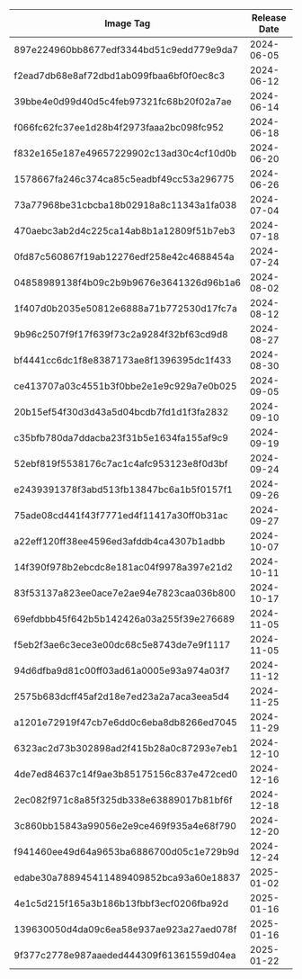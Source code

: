 | Image Tag                                | Release Date |
| ---------------------------------------- | ------------ |
| 897e224960bb8677edf3344bd51c9edd779e9da7 | 2024-06-05   |
| f2ead7db68e8af72dbd1ab099fbaa6bf0f0ec8c3 | 2024-06-12   |
| 39bbe4e0d99d40d5c4feb97321fc68b20f02a7ae | 2024-06-14   |
| f066fc62fc37ee1d28b4f2973faaa2bc098fc952 | 2024-06-18   |
| f832e165e187e49657229902c13ad30c4cf10d0b | 2024-06-20   |
| 1578667fa246c374ca85c5eadbf49cc53a296775 | 2024-06-26   |
| 73a77968be31cbcba18b02918a8c11343a1fa038 | 2024-07-04   |
| 470aebc3ab2d4c225ca14ab8b1a12809f51b7eb3 | 2024-07-18   |
| 0fd87c560867f19ab12276edf258e42c4688454a | 2024-07-24   |
| 04858989138f4b09c2b9b9676e3641326d96b1a6 | 2024-08-02   |
| 1f407d0b2035e50812e6888a71b772530d17fc7a | 2024-08-12   |
| 9b96c2507f9f17f639f73c2a9284f32bf63cd9d8 | 2024-08-27   |
| bf4441cc6dc1f8e8387173ae8f1396395dc1f433 | 2024-08-30   |
| ce413707a03c4551b3f0bbe2e1e9c929a7e0b025 | 2024-09-05   |
| 20b15ef54f30d3d43a5d04bcdb7fd1d1f3fa2832 | 2024-09-10   |
| c35bfb780da7ddacba23f31b5e1634fa155af9c9 | 2024-09-19   |
| 52ebf819f5538176c7ac1c4afc953123e8f0d3bf | 2024-09-24   |
| e2439391378f3abd513fb13847bc6a1b5f0157f1 | 2024-09-26   |
| 75ade08cd441f43f7771ed4f11417a30ff0b31ac | 2024-09-27   |
| a22eff120ff38ee4596ed3afddb4ca4307b1adbb | 2024-10-07   |
| 14f390f978b2ebcdc8e181ac04f9978a397e21d2 | 2024-10-11   |
| 83f53137a823ee0ace7e2ae94e7823caa036b800 | 2024-10-17   |
| 69efdbbb45f642b5b142426a03a255f39e276689 | 2024-11-05   |
| f5eb2f3ae6c3ece3e00dc68c5e8743de7e9f1117 | 2024-11-05   |
| 94d6dfba9d81c00ff03ad61a0005e93a974a03f7 | 2024-11-12   |
| 2575b683dcff45af2d18e7ed23a2a7aca3eea5d4 | 2024-11-25   |
| a1201e72919f47cb7e6dd0c6eba8db8266ed7045 | 2024-11-29   |
| 6323ac2d73b302898ad2f415b28a0c87293e7eb1 | 2024-12-10   |
| 4de7ed84637c14f9ae3b85175156c837e472ced0 | 2024-12-16   |
| 2ec082f971c8a85f325db338e63889017b81bf6f | 2024-12-18   |
| 3c860bb15843a99056e2e9ce469f935a4e68f790 | 2024-12-20   |
| f941460ee49d64a9653ba6886700d05c1e729b9d | 2024-12-24   |
| edabe30a788945411489409852bca93a60e18837 | 2025-01-02   |
| 4e1c5d215f165a3b186b13fbbf3ecf0206fba92d | 2025-01-16   |
| 139630050d4da09c6ea58e937ae923a27aed078f | 2025-01-16   |
| 9f377c2778e987aaeded444309f61361559d04ea | 2025-01-22   |
